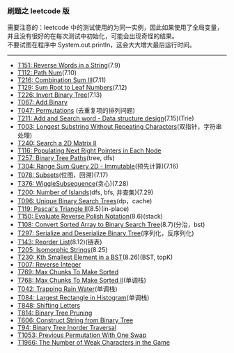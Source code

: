 ### 刷题之 leetcode 版   

需要注意的：leetcode 中的测试使用的为同一实例，因此如果使用了全局变量，并且没有很好的在每次测试中初始化，可能会出现奇怪的结果。  
不要试图在程序中 System.out.println，这会大大增大最后运行时间。  

---

-  [T151: Reverse Words in a String](https://leetcode.com/problems/reverse-words-in-a-string/)(7.9)
-  [T112: Path Num](https://leetcode.com/problems/path-sum/)(7.10)
-  [T216: Combination Sum III](https://leetcode.com/problems/combination-sum-iii/)(7.11)
-  [T129: Sum Root to Leaf Numbers](https://leetcode.com/problems/sum-root-to-leaf-numbers/)(7.12)
-  [T226: Invert Binary Tree](https://leetcode.com/problems/invert-binary-tree/)(7.13)
-  [T067: Add Binary](https://leetcode.com/submissions/detail/67001557/)
-  [T047: Permutations](https://leetcode.com/problems/permutations-ii/) (去重复项的排列问题)
-  [T211: Add and Search word - Data structure design](https://leetcode.com/problems/add-and-search-word-data-structure-design/)(7.15)(Trie)
-  [T003: Longest Substring Without Repeating Characters](https://leetcode.com/problems/longest-substring-without-repeating-characters/)(双指针，字符串处理)
-  [T240: Search a 2D Matrix II](https://leetcode.com/problems/search-a-2d-matrix-ii/)
-  [T116: Populating Next Right Pointers in Each Node](https://discuss.leetcode.com/topic/49510/java-concise-o-1-space-iterative-solution)
-  [T257: Binary Tree Paths](https://leetcode.com/problems/binary-tree-paths/)(tree, dfs)
-  [T304: Range Sum Query 2D - Immutable](https://leetcode.com/problems/range-sum-query-2d-immutable/)(预先计算)(7.16)
-  [T078: Subsets](https://leetcode.com/problems/subsets/)(位图，回溯)(7.17)
-  [T376: WiggleSubsequence](https://leetcode.com/problems/wiggle-subsequence/)(贪心)(7.28)
-  [T200: Number of Islands](https://leetcode.com/problems/number-of-islands/)(dfs, bfs, 并查集)(7.29)
-  [T096: Unique Binary Search Trees](https://leetcode.com/problems/unique-binary-search-trees/)(dp，cache)
-  [T119: Pascal's Triangle II](https://leetcode.com/problems/pascals-triangle-ii/)(8.5)(in-place)
-  [T150: Evaluate Reverse Polish Notation](https://leetcode.com/submissions/detail/69492191/)(8.6)(stack)
-  [T108: Convert Sorted Array to Binary Search Tree](https://leetcode.com/problems/convert-sorted-array-to-binary-search-tree/)(8.7)(分治，bst)
-  [T297: Serialize and Deserialize Binary Tree](https://leetcode.com/problems/serialize-and-deserialize-binary-tree/)(序列化，反序列化)
-  [T143: Reorder List](https://leetcode.com/submissions/detail/70163973/)(8.12)(链表)
-  [T205: Isomorphic Strings](https://leetcode.com/problems/isomorphic-strings/)(8.25)
-  [T230: Kth Smallest Element in a BST](https://leetcode.com/subscribe/)(8.26)(BST, topK)
-  [T007: Reverse Integer](https://leetcode.com/problems/reverse-integer/)
-  [T769: Max Chunks To Make Sorted](https://leetcode.com/problems/max-chunks-to-make-sorted/)
-  [T768: Max Chunks To Make Sorted II](https://leetcode.com/problems/max-chunks-to-make-sorted-ii/)(单调栈)
-  [T042: Trapping Rain Water](https://leetcode.com/problems/trapping-rain-water/)(单调栈)
-  [T084: Largest Rectangle in Histogram](https://leetcode.com/problems/largest-rectangle-in-histogram/)(单调栈)
-  [T848: Shifting Letters](https://leetcode.com/problems/shifting-letters)
-  [T814: Binary Tree Pruning](https://leetcode.com/problems/binary-tree-pruning/)
-  [T606: Construct String from Binary Tree](https://leetcode.com/problems/construct-string-from-binary-tree/)
-  [T94: Binary Tree Inorder Traversal](https://leetcode.com/problems/binary-tree-inorder-traversal/)
-  [T1053: Previous Permutation With One Swap](https://leetcode.com/problems/previous-permutation-with-one-swap/)
- [T1966: The Number of Weak Characters in the Game](https://leetcode.com/problems/the-number-of-weak-characters-in-the-game/)